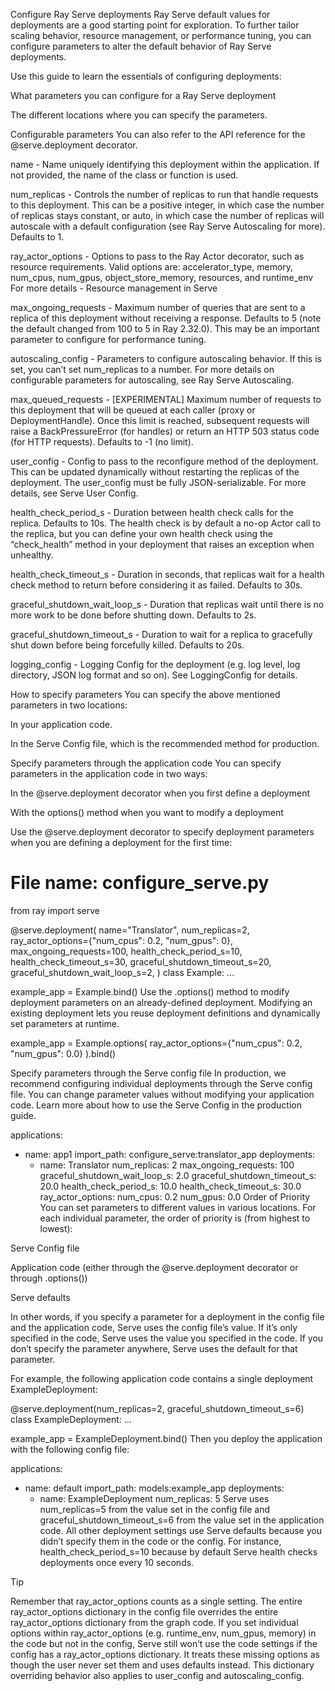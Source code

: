 Configure Ray Serve deployments
Ray Serve default values for deployments are a good starting point for exploration. To further tailor scaling behavior, resource management, or performance tuning, you can configure parameters to alter the default behavior of Ray Serve deployments.

Use this guide to learn the essentials of configuring deployments:

What parameters you can configure for a Ray Serve deployment

The different locations where you can specify the parameters.

Configurable parameters
You can also refer to the API reference for the @serve.deployment decorator.

name - Name uniquely identifying this deployment within the application. If not provided, the name of the class or function is used.

num_replicas - Controls the number of replicas to run that handle requests to this deployment. This can be a positive integer, in which case the number of replicas stays constant, or auto, in which case the number of replicas will autoscale with a default configuration (see Ray Serve Autoscaling for more). Defaults to 1.

ray_actor_options - Options to pass to the Ray Actor decorator, such as resource requirements. Valid options are: accelerator_type, memory, num_cpus, num_gpus, object_store_memory, resources, and runtime_env For more details - Resource management in Serve

max_ongoing_requests - Maximum number of queries that are sent to a replica of this deployment without receiving a response. Defaults to 5 (note the default changed from 100 to 5 in Ray 2.32.0). This may be an important parameter to configure for performance tuning.

autoscaling_config - Parameters to configure autoscaling behavior. If this is set, you can’t set num_replicas to a number. For more details on configurable parameters for autoscaling, see Ray Serve Autoscaling.

max_queued_requests - [EXPERIMENTAL] Maximum number of requests to this deployment that will be queued at each caller (proxy or DeploymentHandle). Once this limit is reached, subsequent requests will raise a BackPressureError (for handles) or return an HTTP 503 status code (for HTTP requests). Defaults to -1 (no limit).

user_config - Config to pass to the reconfigure method of the deployment. This can be updated dynamically without restarting the replicas of the deployment. The user_config must be fully JSON-serializable. For more details, see Serve User Config.

health_check_period_s - Duration between health check calls for the replica. Defaults to 10s. The health check is by default a no-op Actor call to the replica, but you can define your own health check using the “check_health” method in your deployment that raises an exception when unhealthy.

health_check_timeout_s - Duration in seconds, that replicas wait for a health check method to return before considering it as failed. Defaults to 30s.

graceful_shutdown_wait_loop_s - Duration that replicas wait until there is no more work to be done before shutting down. Defaults to 2s.

graceful_shutdown_timeout_s - Duration to wait for a replica to gracefully shut down before being forcefully killed. Defaults to 20s.

logging_config - Logging Config for the deployment (e.g. log level, log directory, JSON log format and so on). See LoggingConfig for details.

How to specify parameters
You can specify the above mentioned parameters in two locations:

In your application code.

In the Serve Config file, which is the recommended method for production.

Specify parameters through the application code
You can specify parameters in the application code in two ways:

In the @serve.deployment decorator when you first define a deployment

With the options() method when you want to modify a deployment

Use the @serve.deployment decorator to specify deployment parameters when you are defining a deployment for the first time:

# File name: configure_serve.py

from ray import serve


@serve.deployment(
    name="Translator",
    num_replicas=2,
    ray_actor_options={"num_cpus": 0.2, "num_gpus": 0},
    max_ongoing_requests=100,
    health_check_period_s=10,
    health_check_timeout_s=30,
    graceful_shutdown_timeout_s=20,
    graceful_shutdown_wait_loop_s=2,
)
class Example:
    ...


example_app = Example.bind()
Use the .options() method to modify deployment parameters on an already-defined deployment. Modifying an existing deployment lets you reuse deployment definitions and dynamically set parameters at runtime.


example_app = Example.options(
    ray_actor_options={"num_cpus": 0.2, "num_gpus": 0.0}
).bind()

Specify parameters through the Serve config file
In production, we recommend configuring individual deployments through the Serve config file. You can change parameter values without modifying your application code. Learn more about how to use the Serve Config in the production guide.

applications:
- name: app1
  import_path: configure_serve:translator_app
  deployments:
  - name: Translator
    num_replicas: 2
    max_ongoing_requests: 100
    graceful_shutdown_wait_loop_s: 2.0
    graceful_shutdown_timeout_s: 20.0
    health_check_period_s: 10.0
    health_check_timeout_s: 30.0
    ray_actor_options:
      num_cpus: 0.2
      num_gpus: 0.0
Order of Priority
You can set parameters to different values in various locations. For each individual parameter, the order of priority is (from highest to lowest):

Serve Config file

Application code (either through the @serve.deployment decorator or through .options())

Serve defaults

In other words, if you specify a parameter for a deployment in the config file and the application code, Serve uses the config file’s value. If it’s only specified in the code, Serve uses the value you specified in the code. If you don’t specify the parameter anywhere, Serve uses the default for that parameter.

For example, the following application code contains a single deployment ExampleDeployment:

@serve.deployment(num_replicas=2, graceful_shutdown_timeout_s=6)
class ExampleDeployment:
    ...

example_app = ExampleDeployment.bind()
Then you deploy the application with the following config file:

applications:
  - name: default
    import_path: models:example_app 
    deployments:
      - name: ExampleDeployment
        num_replicas: 5
Serve uses num_replicas=5 from the value set in the config file and graceful_shutdown_timeout_s=6 from the value set in the application code. All other deployment settings use Serve defaults because you didn’t specify them in the code or the config. For instance, health_check_period_s=10 because by default Serve health checks deployments once every 10 seconds.

Tip

Remember that ray_actor_options counts as a single setting. The entire ray_actor_options dictionary in the config file overrides the entire ray_actor_options dictionary from the graph code. If you set individual options within ray_actor_options (e.g. runtime_env, num_gpus, memory) in the code but not in the config, Serve still won’t use the code settings if the config has a ray_actor_options dictionary. It treats these missing options as though the user never set them and uses defaults instead. This dictionary overriding behavior also applies to user_config and autoscaling_config.
